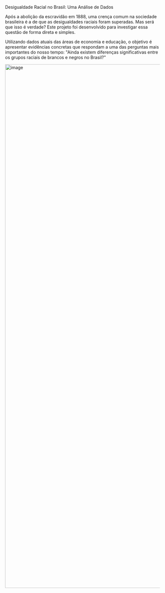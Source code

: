Desigualdade Racial no Brasil: Uma Análise de Dados

Após a abolição da escravidão em 1888, uma crença comum na sociedade brasileira é a de que as desigualdades raciais foram superadas. Mas será que isso é verdade? Este projeto foi desenvolvido para investigar essa questão de forma direta e simples.

Utilizando dados atuais das áreas de economia e educação, o objetivo é apresentar evidências concretas que respondam a uma das perguntas mais importantes do nosso tempo: "Ainda existem diferenças significativas entre os grupos raciais de brancos e negros no Brasil?"

<img width="2560" height="1707" alt="image" src="https://github.com/user-attachments/assets/e4539cff-988b-4645-8a05-61a987eab984" />

